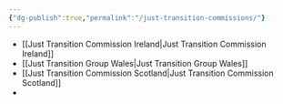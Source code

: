 ```yaml
---
{"dg-publish":true,"permalink":"/just-transition-commissions/"}
---
```



- [[Just Transition Commission Ireland\|Just Transition Commission Ireland]]
- [[Just Transition Group Wales\|Just Transition Group Wales]]
- [[Just Transition Commission Scotland\|Just Transition Commission Scotland]]
- 